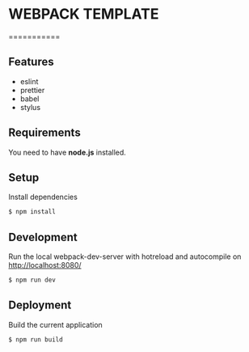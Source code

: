 # WEBPACK TEMPLATE

===========

## Features
- eslint
- prettier
- babel
- stylus

## Requirements
You need to have <b>node.js</b> installed. 

## Setup
Install dependencies
```sh
$ npm install
```

## Development
Run the local webpack-dev-server with hotreload and autocompile on [http://localhost:8080/](http://localhost:8080/)
```sh
$ npm run dev
```

## Deployment
Build the current application
```sh
$ npm run build
```